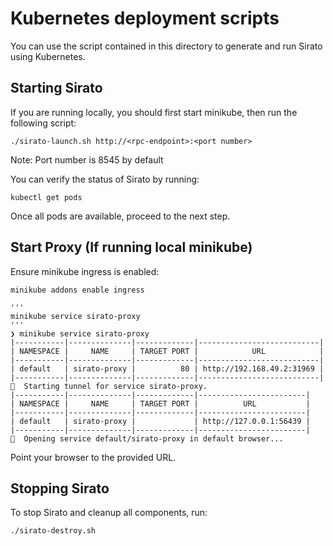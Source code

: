# Kubernetes deployment scripts

You can use the script contained in this directory to generate and run Sirato using Kubernetes.

## Starting Sirato

If you are running locally, you should first start minikube, then run the following script:

```
./sirato-launch.sh http://<rpc-endpoint>:<port number> 
```

Note: Port number is 8545 by default

You can verify the status of Sirato by running:

```
kubectl get pods
```

Once all pods are available, proceed to the next step.

## Start Proxy (If running local minikube)

Ensure minikube ingress is enabled:

```
minikube addons enable ingress
```

```
'''
minikube service sirato-proxy
'''
❯ minikube service sirato-proxy
|-----------|--------------|-------------|---------------------------|
| NAMESPACE |     NAME     | TARGET PORT |            URL            |
|-----------|--------------|-------------|---------------------------|
| default   | sirato-proxy |          80 | http://192.168.49.2:31969 |
|-----------|--------------|-------------|---------------------------|
🏃  Starting tunnel for service sirato-proxy.
|-----------|--------------|-------------|------------------------|
| NAMESPACE |     NAME     | TARGET PORT |          URL           |
|-----------|--------------|-------------|------------------------|
| default   | sirato-proxy |             | http://127.0.0.1:56439 |
|-----------|--------------|-------------|------------------------|
🎉  Opening service default/sirato-proxy in default browser...
```
Point your browser to the provided URL.

## Stopping Sirato

To stop Sirato and cleanup all components, run:

```
./sirato-destroy.sh
```

